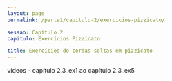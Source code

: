 ```yaml
---
layout: page
permalink: /parte1/capitulo-2/exercicios-pizzicato/

sessao: Capítulo 2
capitulo: Exercícios Pizzicato

title: Exercícios de cordas soltas em pizzicato
---
```


vídeos - capítulo 2.3_ex1 ao capítulo 2.3_ex5
